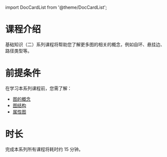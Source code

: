 import DocCardList from '@theme/DocCardList';

# 课程介绍

基础知识（二）系列课程将帮助您了解更多图的相关的概念，例如自环、悬挂边、路径类型等。

<DocCardList />

# 前提条件

在学习本系列课程前，您需了解：

- [图的概念](../1.basic-knowledge/2.basic-knowledge-graph.md)
- [图结构](../1.basic-knowledge/3.basic-knowledge-graph-structure.md)
- [属性图](../1.basic-knowledge/4.basic-knowledge-graph-property.md)

# 时长
完成本系列所有课程将耗时约 15 分钟。